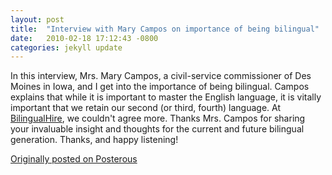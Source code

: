 ```yaml
---
layout: post
title:  "Interview with Mary Campos on importance of being bilingual"
date:   2010-02-18 17:12:43 -0800
categories: jekyll update
---
```

In this interview, Mrs. Mary Campos, a civil-service commissioner of Des Moines in Iowa, and I get into the importance of being bilingual. Campos explains that while it is important to master the English language, it is vitally important that we retain our second (or third, fourth) language. At [BilingualHire](http://bilingualhire.co), we couldn't agree more. Thanks Mrs. Campos for sharing your invaluable insight and thoughts for the current and future bilingual generation. Thanks, and happy listening!

[Originally posted on Posterous](http://molina.posterous.com/)
